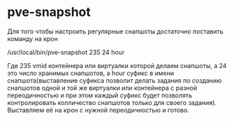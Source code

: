 # pve-snapshot
Для того чтобы настроить регулярные снапшоты достаточно поставить команду на крон

/usr/local/bin/pve-snapshot 235 24 hour

Где 235 vmid контейнера или виртуалки которой делаем снапшоты, а 24 это число хранимых снапшотов, а hour суфикс в имени снапшота(выставление суфикса позволит делать задания по созданию снапшотов одной и той же виртуалки или контейнера с разной переодичностью и при этом каждый суфикс будет позволять контролировать колличество снапшотов только для своего задания). Выставляем её на крон с нужной переодичностью и готово.
